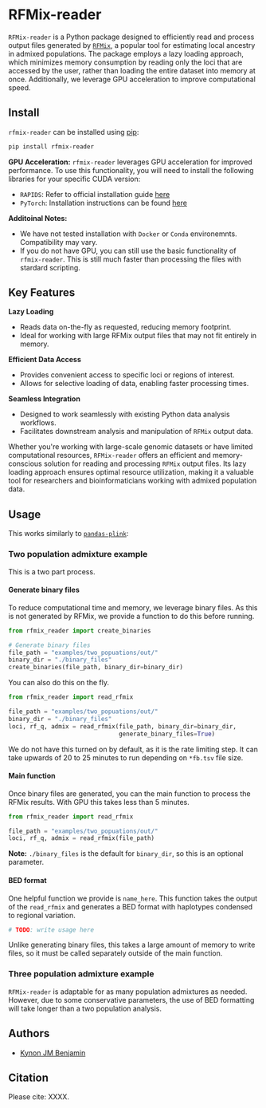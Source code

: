 # RFMix-reader
`RFMix-reader` is a Python package designed to efficiently read and process output 
files generated by [`RFMix`](https://github.com/slowkoni/rfmix), 
a popular tool for estimating local ancestry in admixed 
populations. The package employs a lazy loading approach, which minimizes memory 
consumption by reading only the loci that are accessed by the user, rather than 
loading the entire dataset into memory at once. Additionally, we leverage GPU
acceleration to improve computational speed.

## Install
`rfmix-reader` can be installed using [pip](https://pypi.python.org/pypi/pip):

```bash
pip install rfmix-reader
```

**GPU Acceleration:**
`rfmix-reader` leverages GPU acceleration for improved performance. To use this
functionality, you will need to install the following libraries for your specific
CUDA version:
- `RAPIDS`: Refer to official installation guide [here](https://docs.rapids.ai/install)
- `PyTorch`: Installation instructions can be found [here](https://pytorch.org/)

**Additoinal Notes:** 
- We have not tested installation with `Docker` or `Conda` environemnts. Compatibility may vary.
- If you do not have GPU, you can still use the basic functionality of `rfmix-reader`. This is still much faster than processing the files with stardard scripting.


## Key Features

**Lazy Loading**
- Reads data on-the-fly as requested, reducing memory footprint.
- Ideal for working with large RFMix output files that may not fit entirely in memory.

**Efficient Data Access**
- Provides convenient access to specific loci or regions of interest.
- Allows for selective loading of data, enabling faster processing times.

**Seamless Integration**
- Designed to work seamlessly with existing Python data analysis workflows.
- Facilitates downstream analysis and manipulation of `RFMix` output data.

Whether you're working with large-scale genomic datasets or have limited 
computational resources, `RFMix-reader` offers an efficient and memory-conscious 
solution for reading and processing `RFMix` output files. Its lazy loading approach 
ensures optimal resource utilization, making it a valuable tool for researchers 
and bioinformaticians working with admixed population data.

## Usage
This works similarly to [`pandas-plink`]():

### Two population admixture example
This is a two part process.

#### Generate binary files
To reduce computational time and memory, we leverage binary files.
As this is not generated by RFMix, we provide a function to do
this before running.
```python
from rfmix_reader import create_binaries

# Generate binary files
file_path = "examples/two_popuations/out/"
binary_dir = "./binary_files"
create_binaries(file_path, binary_dir=binary_dir)
```

You can also do this on the fly.

```python
from rfmix_reader import read_rfmix

file_path = "examples/two_popuations/out/"
binary_dir = "./binary_files"
loci, rf_q, admix = read_rfmix(file_path, binary_dir=binary_dir,
                               generate_binary_files=True)
```

We do not have this turned on by default, as it is the
rate limiting step. It can take upwards of 20 to 25 minutes
to run depending on `*fb.tsv` file size.

#### Main function
Once binary files are generated, you can the main function
to process the RFMix results. With GPU this takes less than
5 minutes.

```python
from rfmix_reader import read_rfmix

file_path = "examples/two_popuations/out/"
loci, rf_q, admix = read_rfmix(file_path) 
```
**Note:** `./binary_files` is the default for `binary_dir`, 
so this is an optional parameter.

#### BED format
One helpful function we provide is `name_here`. This function
takes the output of the `read_rfmix` and generates a BED format
with haplotypes condensed to regional variation. 

```python
# TODO: write usage here
```

Unlike generating binary files, this takes a large amount of 
memory to write files, so it must be called separately outside
of the main function.

### Three population admixture example
`RFMix-reader` is adaptable for as many population admixtures as
needed. However, due to some conservative parameters, the use
of BED formatting will take longer than a two population analysis.

## Authors
* [Kynon JM Benjamin](https://github.com/Krotosbenjamin)

## Citation

Please cite: XXXX.
